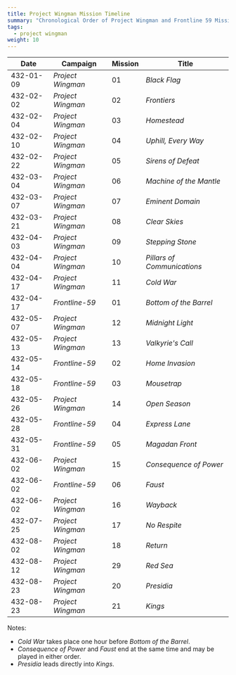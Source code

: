 ```yaml
---
title: Project Wingman Mission Timeline
summary: "Chronological Order of Project Wingman and Frontline 59 Missions"
tags:
  - project wingman
weight: 10
---
```

Date|Campaign|Mission|Title
-|-|-|-
432-01-09|_Project Wingman_|01|_Black Flag_
432-02-02|_Project Wingman_|02|_Frontiers_
432-02-04|_Project Wingman_|03|_Homestead_
432-02-10|_Project Wingman_|04|_Uphill, Every Way_
432-02-22|_Project Wingman_|05|_Sirens of Defeat_
432-03-04|_Project Wingman_|06|_Machine of the Mantle_
432-03-07|_Project Wingman_|07|_Eminent Domain_
432-03-21|_Project Wingman_|08|_Clear Skies_
432-04-03|_Project Wingman_|09|_Stepping Stone_
432-04-04|_Project Wingman_|10|_Pillars of Communications_
432-04-17|_Project Wingman_|11|_Cold War_
432-04-17|_Frontline-59_   |01|_Bottom of the Barrel_
432-05-07|_Project Wingman_|12|_Midnight Light_
432-05-13|_Project Wingman_|13|_Valkyrie's Call_
432-05-14|_Frontline-59_   |02|_Home Invasion_
432-05-18|_Frontline-59_   |03|_Mousetrap_
432-05-26|_Project Wingman_|14|_Open Season_
432-05-28|_Frontline-59_   |04|_Express Lane_
432-05-31|_Frontline-59_   |05|_Magadan Front_
432-06-02|_Project Wingman_|15|_Consequence of Power_
432-06-02|_Frontline-59_   |06|_Faust_
432-06-02|_Project Wingman_|16|_Wayback_
432-07-25|_Project Wingman_|17|_No Respite_
432-08-02|_Project Wingman_|18|_Return_
432-08-12|_Project Wingman_|29|_Red Sea_
432-08-23|_Project Wingman_|20|_Presidia_
432-08-23|_Project Wingman_|21|_Kings_

Notes:

- _Cold War_ takes place one hour before _Bottom of the Barrel_.
- _Consequence of Power_ and _Faust_ end at the same time and may be played in either order.
- _Presidia_ leads directly into _Kings_.
